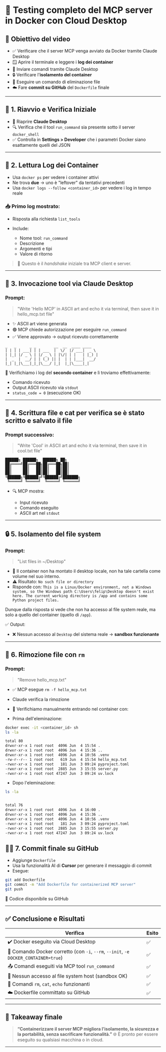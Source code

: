 # 🧪 **Testing completo del MCP server in Docker con Cloud Desktop**

## 🎯 Obiettivo del video

* ✅ Verificare che il server MCP venga avviato da Docker tramite Claude Desktop
* 🪟 Aprire il terminale e leggere i **log dei container**
* 💬 Inviare comandi tramite Claude Desktop
* 🔒 Verificare l'**isolamento del container**
* 🧼 Eseguire un comando di eliminazione file
* ☁️ Fare **commit su GitHub** del `Dockerfile` finale

---

## 🚀 1. Riavvio e Verifica Iniziale

* 🧠 Riaprire **Claude Desktop**
* 🔍 Verifica che il tool `run_command` sia presente sotto il server `docker_shell`
* ✅ Controlla in **Settings > Developer** che i parametri Docker siano esattamente quelli del JSON

---

## 📜 2. Lettura Log dei Container

* Usa `docker ps` per vedere i container attivi
* Ne trova **due** → uno è "leftover" da tentativi precedenti
* Usa `docker logs --follow <container_id>` per vedere i log in tempo reale

### 📥 Primo log mostrato:

* Risposta alla richiesta `list_tools`
* Include:

  * Nome tool: `run_command`
  * Descrizione
  * Argomenti e tipi
  * Valore di ritorno

> 💬 Questo è il *handshake* iniziale tra MCP client e server.

---

## 🧪 3. Invocazione tool via Claude Desktop

### Prompt:

> "Write 'Hello MCP' in ASCII art and echo it via terminal, then save it in hello_mcp.txt file"

* ✨ ASCII art viene generata
* 🟢 MCP chiede autorizzazione per eseguire `run_command`
* ✅ Viene approvato → output ricevuto correttamente


```plaintext
_   _      _ _        __  __  ____ ____  
| | | | ___| | | ___  |  \/  |/ ___|  _ \ 
| |_| |/ _ \ | |/ _ \ | |\/| | |   | |_) |
|  _  |  __/ | | (_) || |  | | |___|  __/ 
|_| |_|\___|_|_|\___/ |_|  |_|\____|_|
```

🧭 Verifichiamo i log del **secondo container** e lì troviamo effettivamente:

* Comando ricevuto
* Output ASCII ricevuto via `stdout`
* `status_code = 0` (esecuzione OK)

---

## 🧪 4. Scrittura file e cat per verifica se è stato scritto e salvato il file

### Prompt successivo:

> "Write 'Cool' in ASCII art and echo it via terminal, then save it in cool.txt file"


```plaintext
██████╗ ██████╗  ██████╗ ██╗     
██╔════╝██╔═══██╗██╔═══██╗██║     
██║     ██║   ██║██║   ██║██║     
██║     ██║   ██║██║   ██║██║     
╚██████╗╚██████╔╝╚██████╔╝███████╗
 ╚═════╝ ╚═════╝  ╚═════╝ ╚══════╝
```

* 🔍 MCP mostra:

  * Input ricevuto
  * Comando eseguito
  * ASCII art nel `stdout`

---

## 🔒 5. Isolamento del file system

### Prompt:

> "List files in \~/Desktop"

* 🧱 Il container non ha montato il desktop locale, non ha tale cartella come volume nel suo interno.
* ⚠️ Risultato: `No such file or directory`
* Risponde con: `This is a Linux/Docker environment, not a Windows system, so the Windows path C:\Users\felip\Desktop doesn't exist here. The current working directory is /app and contains some Python project files.`

Dunque dalla risposta si vede che non ha accesso al file system reale, ma solo a quello del container (quello di `/app`).

✅ Output:

* ❌ Nessun accesso al `Desktop` del sistema reale → **sandbox funzionante**

---

## 🧨 6. Rimozione file con `rm`

### Prompt:

> "Remove hello_mcp.txt"

* ✅ MCP esegue `rm -f hello_mcp.txt`
* Claude verifica la rimozione
* 🧠 Verifichiamo manualmente entrando nel container con:

* Prima dell'eleminazione:

```bash
docker exec -it <container_id> sh
ls -la

total 80
drwxr-xr-x 1 root root  4096 Jun  4 15:54 .
drwxr-xr-x 1 root root  4096 Jun  4 15:36 ..
drwxr-xr-x 1 root root  4096 Jun  4 10:56 .venv
-rw-r--r-- 1 root root   619 Jun  4 15:54 hello_mcp.txt
-rwxr-xr-x 1 root root   181 Jun  3 09:24 pyproject.toml
-rwxr-xr-x 1 root root  2885 Jun  3 15:55 server.py
-rwxr-xr-x 1 root root 47247 Jun  3 09:24 uv.lock
```

* Dopo l'eleminazione:

```bash
ls -la


total 76
drwxr-xr-x 1 root root  4096 Jun  4 16:00 .
drwxr-xr-x 1 root root  4096 Jun  4 15:36 ..
drwxr-xr-x 1 root root  4096 Jun  4 10:56 .venv
-rwxr-xr-x 1 root root   181 Jun  3 09:24 pyproject.toml
-rwxr-xr-x 1 root root  2885 Jun  3 15:55 server.py
-rwxr-xr-x 1 root root 47247 Jun  3 09:24 uv.lock
```


## 🧑‍💻 7. Commit finale su GitHub

* Aggiunge `Dockerfile`
* Usa la funzionalità AI di **Cursor** per generare il messaggio di commit
* Esegue:

```bash
git add Dockerfile
git commit -m "Add Dockerfile for containerized MCP server"
git push
```

🔗 Codice disponibile su GitHub

---

## ✅ Conclusione e Risultati

| Verifica                                                                            | Esito |
| ----------------------------------------------------------------------------------- | ----- |
| ✔️ Docker eseguito via Cloud Desktop                                                | ✅     |
| 🔗 Comando Docker corretto (con `-i`, `--rm`, `--init`, `-e DOCKER_CONTAINER=true`) | ✅     |
| 📤 Comandi eseguiti via MCP tool `run_command`                                      | ✅     |
| 🧱 Nessun accesso al file system host (sandbox OK)                                  | ✅     |
| 🧼 Comandi `rm`, `cat`, `echo` funzionanti                                          | ✅     |
| ☁️ Dockerfile committato su GitHub                                                  | ✅     |

---

## 🧠 Takeaway finale

> **“Containerizzare il server MCP migliora l’isolamento, la sicurezza e la portabilità, senza sacrificare funzionalità.”**
> 🌐 È pronto per essere eseguito su qualsiasi macchina o in cloud.

---

